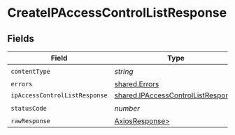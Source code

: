 # CreateIPAccessControlListResponse


## Fields

| Field                                                                                    | Type                                                                                     | Required                                                                                 | Description                                                                              |
| ---------------------------------------------------------------------------------------- | ---------------------------------------------------------------------------------------- | ---------------------------------------------------------------------------------------- | ---------------------------------------------------------------------------------------- |
| `contentType`                                                                            | *string*                                                                                 | :heavy_check_mark:                                                                       | N/A                                                                                      |
| `errors`                                                                                 | [shared.Errors](../../models/shared/errors.md)                                           | :heavy_minus_sign:                                                                       | Error                                                                                    |
| `ipAccessControlListResponse`                                                            | [shared.IPAccessControlListResponse](../../models/shared/ipaccesscontrollistresponse.md) | :heavy_minus_sign:                                                                       | Success                                                                                  |
| `statusCode`                                                                             | *number*                                                                                 | :heavy_check_mark:                                                                       | N/A                                                                                      |
| `rawResponse`                                                                            | [AxiosResponse>](https://axios-http.com/docs/res_schema)                                 | :heavy_minus_sign:                                                                       | N/A                                                                                      |